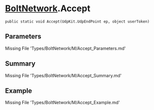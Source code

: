 # [BoltNetwork](Types/BoltNetwork.md).Accept
`public static void Accept(UdpKit.UdpEndPoint ep, object userToken)`
## Parameters
Missing File 'Types/BoltNetwork/M/Accept_Parameters.md'
## Summary
Missing File 'Types/BoltNetwork/M/Accept_Summary.md'
## Example
Missing File 'Types/BoltNetwork/M/Accept_Example.md'
